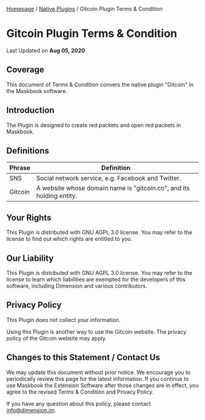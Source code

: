 [Homepage](../../) / [Native Plugins](./) / Gitcoin Plugin Terms & Condition

# Gitcoin Plugin Terms & Condition

Last Updated on **Aug 05, 2020**

## Coverage

This document of Terms & Condition convers the native plugin "Gitcoin" in the Maskbook software.

## Introduction

The Plugin is designed to create red packets and open red packets in Maskbook.

## Definitions

| Phrase     | Definition                                                                                             |
| ---------- | ------------------------------------------------------------------------------------------------------ |
| SNS        | Social network service, e.g. Facebook and Twitter.                                                     |
| Gitcoin    | A website whose domain name is "gitcoin.co", and its holding entity.                                   |

## Your Rights

This Plugin is distributed with GNU AGPL 3.0 license. You may refer to the license to find out which rights are entitled to you.

## Our Liability

This Plugin is distributed with GNU AGPL 3.0 license. You may refer to the license to learn which liabilities are exempted for the developers of this software, including Dimension and various contributors.

## Privacy Policy

This Plugin does not collect your information.

Using this Plugin is another way to use the Gitcoin website. The privacy policy of the Gitcoin website may apply.

## Changes to this Statement / Contact Us

We may update this document without prior notice. We encourage you to periodically review this page for the latest information. If you continue to use Maskbook the Extension Software after those changes are in effect, you agree to the revised Terms & Condition and Privacy Policy.

If you have any question about this policy, please contact [info@dimension.im](mailto:info@dimension.im).
